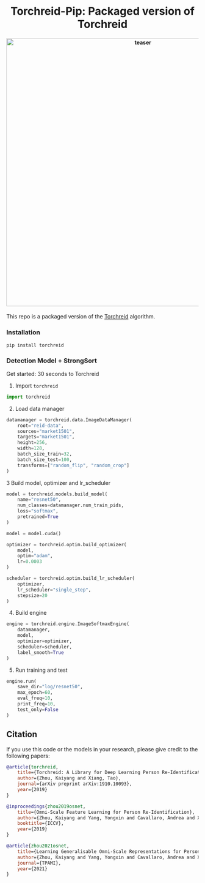 <div align="center">
<h1>
  Torchreid-Pip: Packaged version of Torchreid 
</h1>
<h4>
    <img width="700" alt="teaser" src="doc/logo.png">
</h4>
</div>

This repo is a packaged version of the [Torchreid](https://github.com/KaiyangZhou/deep-person-reid) algorithm.
### Installation
```
pip install torchreid
```

### Detection Model + StrongSort 
Get started: 30 seconds to Torchreid

1. Import ``torchreid``
```python
import torchreid
```
2. Load data manager

```python 
datamanager = torchreid.data.ImageDataManager(
    root="reid-data",
    sources="market1501",
    targets="market1501",
    height=256,
    width=128,
    batch_size_train=32,
    batch_size_test=100,
    transforms=["random_flip", "random_crop"]
)
```
3 Build model, optimizer and lr_scheduler

```python 
model = torchreid.models.build_model(
    name="resnet50",
    num_classes=datamanager.num_train_pids,
    loss="softmax",
    pretrained=True
)

model = model.cuda()

optimizer = torchreid.optim.build_optimizer(
    model,
    optim="adam",
    lr=0.0003
)

scheduler = torchreid.optim.build_lr_scheduler(
    optimizer,
    lr_scheduler="single_step",
    stepsize=20
)
```
4. Build engine

```python
engine = torchreid.engine.ImageSoftmaxEngine(
    datamanager,
    model,
    optimizer=optimizer,
    scheduler=scheduler,
    label_smooth=True
)
```
5. Run training and test

```python
engine.run(
    save_dir="log/resnet50",
    max_epoch=60,
    eval_freq=10,
    print_freq=10,
    test_only=False
)
```
Citation
---------
If you use this code or the models in your research, please give credit to the following papers:
```bibtex
@article{torchreid,
    title={Torchreid: A Library for Deep Learning Person Re-Identification in Pytorch},
    author={Zhou, Kaiyang and Xiang, Tao},
    journal={arXiv preprint arXiv:1910.10093},
    year={2019}
} 

@inproceedings{zhou2019osnet,
    title={Omni-Scale Feature Learning for Person Re-Identification},
    author={Zhou, Kaiyang and Yang, Yongxin and Cavallaro, Andrea and Xiang, Tao},
    booktitle={ICCV},
    year={2019}
}

@article{zhou2021osnet,
    title={Learning Generalisable Omni-Scale Representations for Person Re-Identification},
    author={Zhou, Kaiyang and Yang, Yongxin and Cavallaro, Andrea and Xiang, Tao},
    journal={TPAMI},
    year={2021}
}
```